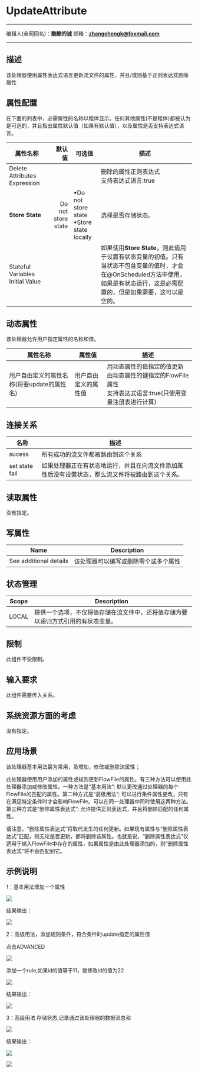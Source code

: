 # UpdateAttribute
***
编辑人(全网同名)：__**酷酷的诚**__  邮箱：**zhangchengk@foxmail.com** 
***


## 描述

该处理器使用属性表达式语言更新流文件的属性，并且/或则基于正则表达式删除属性

## 属性配置

在下面的列表中，必需属性的名称以粗体显示。任何其他属性(不是粗体)都被认为是可选的，并且指出属性默认值（如果有默认值），以及属性是否支持表达式语言。

属性名称                             |        默认值         | 可选值                                        | 描述                                                                                                    
-------------------------------- |---------------------:| ------------------------------------------ | ------------------------------------------------------------------------------------------------------
Delete Attributes Expression     |                    |                                            | 删除的属性正则表达式<br>支持表达式语言:true                                                                              
**Store State**            | Do not store state |▪Do not store state<br/> ▪Store state locally | 选择是否存储状态。                                                                                             
Stateful Variables Initial Value |                    |                                            | 如果使用**Store State**，则此值用于设置有状态变量的初值。只有当状态不包含变量的值时，才会在@OnScheduled方法中使用。如果是有状态运行，这是必需配置的，但是如果需要，这可以是空的。                                                                                                                                                                     

## 动态属性

该处理器允许用户指定属性的名称和值。

属性名称                        | 属性值               | 描述                                                           
--------------------------- | ----------------- | -------------------------------------------------------------
用户自由定义的属性名称(将要update的属性名)| 用户自由定义的属性值| 用动态属性的值指定的值更新由动态属性的键指定的FlowFile属性<br>支持表达式语言:true(只使用变量注册表进行计算)

## 连接关系

名称             | 描述                                              
-------------- | ------------------------------------------------
sucess         | 所有成功的流文件都被路由到这个关系                              
set state fail | 如果处理器正在有状态地运行，并且在向流文件添加属性后没有设置状态，那么流文件将被路由到这个关系。


## 读取属性

没有指定。

## 写属性

Name                   | Description       
---------------------- | ------------------
See additional details | 该处理器可以编写或删除零个或多个属性

## 状态管理

Scope | Description                             
----- | ----------------------------------------
LOCAL | 提供一个选项，不仅将值存储在流文件中，还将值存储为要以递归方式引用的有状态变量。

## 限制

此组件不受限制。

## 输入要求

此组件需要传入关系。

## 系统资源方面的考虑

没有指定。

## 应用场景

该处理器基本用法最为常用，及增加，修改或删除流属性；

此处理器使用用户添加的属性或规则更新FlowFile的属性。有三种方法可以使用此处理器添加或修改属性。一种方法是“基本用法”; 默认更改通过处理器的每个FlowFile的匹配的属性。第二种方式是“高级用法”; 可以进行条件属性更改，只有在满足特定条件时才会影响FlowFile。可以在同一处理器中同时使用这两种方法。第三种方式是“删除属性表达式”; 允许提供正则表达式，并且将删除匹配的任何属性。

请注意，“删除属性表达式”将取代发生的任何更新。如果现有属性与“删除属性表达式”匹配，则无论是否更新，都将删除该属性。也就是说，“删除属性表达式”仅适用于输入FlowFile中存在的属性，如果属性是由此处理器添加的，则“删除属性表达式”将不会匹配到它。

## 示例说明

1：基本用法增加一个属性

![](./image/processors/UpdateAttribute/config.png)

结果输出：

![](./image/processors/UpdateAttribute/result.png)

2：高级用法，添加规则条件，符合条件时update指定的属性值

点击ADVANCED

![](./image/processors/UpdateAttribute/gaoji.png)

添加一个rule,如果id的值等于11，就修改id的值为22

![](./image/processors/UpdateAttribute/rule.png)

结果输出：

![](./image/processors/UpdateAttribute/result2.png)

3：高级用法 存储状态,记录通过该处理器的数据流总和

![](./image/processors/UpdateAttribute/config3.png)

结果输出：

![](./image/processors/UpdateAttribute/result3.png)

![](./image/processors/UpdateAttribute/result4.png)

